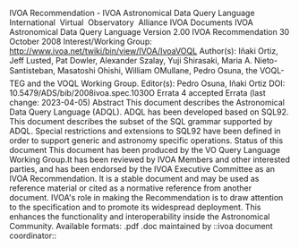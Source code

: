 IVOA Recommendation - IVOA Astronomical Data Query Language
International  Virtual  Observatory  Alliance
IVOA Documents
IVOA Astronomical Data Query Language
Version 2.00
IVOA Recommendation 30 October 2008
Interest/Working Group:
http://www.ivoa.net/twiki/bin/view/IVOA/IvoaVOQL
Author(s):
Iñaki Ortiz, Jeff Lusted, Pat Dowler, Alexander Szalay, Yuji Shirasaki, Maria A. Nieto-Santisteban, Masatoshi Ohishi, William OMullane, Pedro Osuna, the VOQL-TEG and the VOQL Working Group.
Editor(s):
Pedro Osuna, Iñaki Ortiz
DOI:
10.5479/ADS/bib/2008ivoa.spec.1030O
Errata
4 accepted Errata (last change: 2023-04-05)
Abstract
This document describes the Astronomical Data Query Language (ADQL). ADQL has been developed based on SQL92. This document describes the subset of the SQL grammar supported by ADQL. Special restrictions and extensions to SQL92 have been defined in order to support generic and astronomy specific operations.
Status of this document
This document has been produced by the VO Query Language Working Group.It has been reviewed by IVOA Members and other interested parties, and has been endorsed by the IVOA Executive Committee as an IVOA Recommendation. It is a stable document and may be used as reference material or cited as a normative reference from another document. IVOA's role in making the Recommendation is to draw attention to the specification and to promote its widespread deployment. This enhances the functionality and interoperability inside the Astronomical Community.
Available formats:
.pdf
.doc
maintained by
::ivoa document coordinator::
